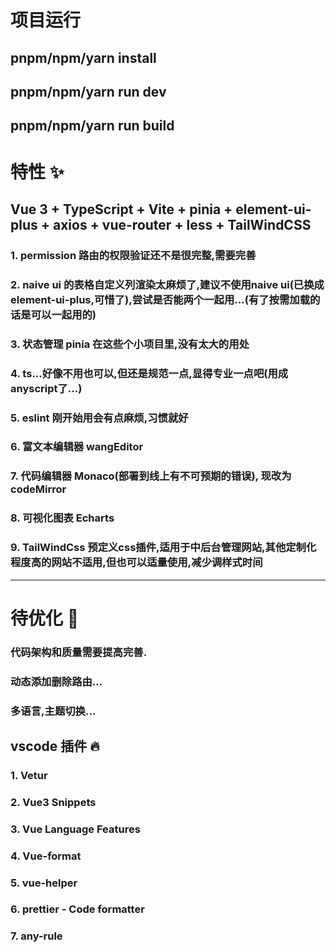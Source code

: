 # 项目运行
## pnpm/npm/yarn install
## pnpm/npm/yarn run dev
## pnpm/npm/yarn run build


# 特性 ✨
## Vue 3 + TypeScript + Vite + pinia + element-ui-plus + axios + vue-router + less + TailWindCSS
### 1. permission 路由的权限验证还不是很完整,需要完善
### 2. naive ui 的表格自定义列渲染太麻烦了,建议不使用naive ui(已换成element-ui-plus,可惜了),尝试是否能两个一起用...(有了按需加载的话是可以一起用的)
### 3. 状态管理 pinia 在这些个小项目里,没有太大的用处
### 4. ts...好像不用也可以,但还是规范一点,显得专业一点吧(用成anyscript了...)
### 5. eslint 刚开始用会有点麻烦,习惯就好       
### 6. 富文本编辑器 wangEditor
### 7. 代码编辑器 Monaco(部署到线上有不可预期的错误), 现改为codeMirror
### 8. 可视化图表 Echarts
### 9. TailWindCss 预定义css插件,适用于中后台管理网站,其他定制化程度高的网站不适用,但也可以适量使用,减少调样式时间

---     

# 待优化 🤔
### 代码架构和质量需要提高完善.
### 动态添加删除路由...
### 多语言,主题切换...

        
## vscode 插件 🔥
### 1. Vetur
### 2. Vue3 Snippets 
### 3. Vue Language Features 
### 4. Vue-format 
### 5. vue-helper
### 6. prettier - Code formatter
### 7. any-rule 
